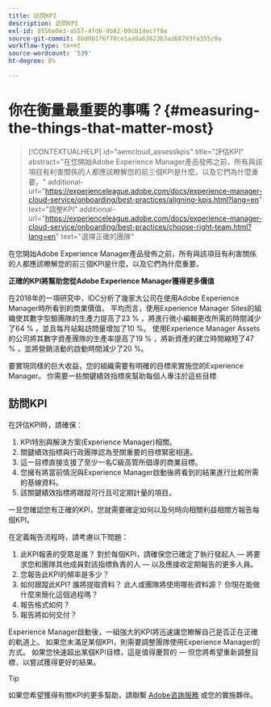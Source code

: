 ```yaml
---
title: 訪問KPI
description: 訪問KPI
exl-id: 8556e0e3-a557-4fd6-9b82-09cb1decff0a
source-git-commit: 8bd001f6f70ce1aa9a63623b3ad68793fa355c9a
workflow-type: tm+mt
source-wordcount: '539'
ht-degree: 0%

---
```


# 你在衡量最重要的事嗎？{#measuring-the-things-that-matter-most}

>[!CONTEXTUALHELP]
>id="aemcloud_assesskpis"
>title="評估KPI"
>abstract="在您開始Adobe Experience Manager產品發佈之前，所有與該項目有利害關係的人都應該瞭解您的前三個KPI是什麼，以及它們為什麼重要。"
>additional-url="https://experienceleague.adobe.com/docs/experience-manager-cloud-service/onboarding/best-practices/aligning-kpis.html?lang=en" text="調整KPI"
>additional-url="https://experienceleague.adobe.com/docs/experience-manager-cloud-service/onboarding/best-practices/choose-right-team.html?lang=en" text="選擇正確的團隊"

在您開始Adobe Experience Manager產品發佈之前，所有與該項目有利害關係的人都應該瞭解您的前三個KPI是什麼，以及它們為什麼重要。

**正確的KPI將幫助您從Adobe Experience Manager獲得更多價值**


在2018年的一項研究中，IDC分析了幾家大公司在使用Adobe Experience Manager時所看到的商業價值。 平均而言，使用Experience Manager Sites的組織使其數字型驗團隊的生產力提高了23 % ，將進行微小編輯更改所需的時間減少了64 % ，並且每月站點訪問量增加了10 %。 使用Experience Manager Assets的公司將其數字資產團隊的生產率提高了19 % ，將新資產的建立時間縮短了47 % ，並將營銷活動的啟動時間減少了20 %。

要實現同樣的巨大收益，您的組織需要有明確的目標來實施您的Experience Manager。 你需要一些關鍵績效指標來幫助每個人專注於這些目標

## 訪問KPI

在評估KPI時，請確保：

1. KPI特別與解決方案(Experience Manager)相關。
1. 關鍵績效指標與行政團隊認為至關重要的目標緊密相連。
1. 這一目標直接支援了至少一名C級高管所倡導的商業目標。
1. 您擁有將當前情況與Experience Manager啟動後將看到的結果進行比較所需的基線資料。
1. 該關鍵績效指標將跟蹤可行且可定期計量的項目。

一旦您確認您有正確的KPI，您就需要確定如何以及何時向相關利益相關方報告每個KPI。

在定義報告流程時，請考慮以下問題：

1. 此KPI報表的受眾是誰？ 對於每個KPI，請確保您已確定了執行發起人 — 將要求您和團隊其他成員對該指標負責的人 — 以及應接收定期報告的更多人員。
1. 您報告此KPI的頻率是多少？
1. 如何跟蹤此KPI? 誰將提取資料？ 此人或團隊將使用哪些資料源？ 你現在能做什麼來簡化這個過程嗎？
1. 報告格式如何？
1. 報告將如何交付？

Experience Manager啟動後，一組強大的KPI將迅速讓您瞭解自己是否正在正確的軌道上。 如果您未滿足某個KPI，則需要調整團隊使用Experience Manager的方式。 如果您快速超出某個KPI目標，這是值得慶賀的 — 但您將希望重新調整目標，以嘗試獲得更好的結果。

>[!TIP]
>
> 如果您希望獲得有關KPI的更多幫助，請聯繫 [Adobe咨詢服務](https://www.adobe.com/experience-cloud/consulting-services.html) 或您的實施夥伴。
